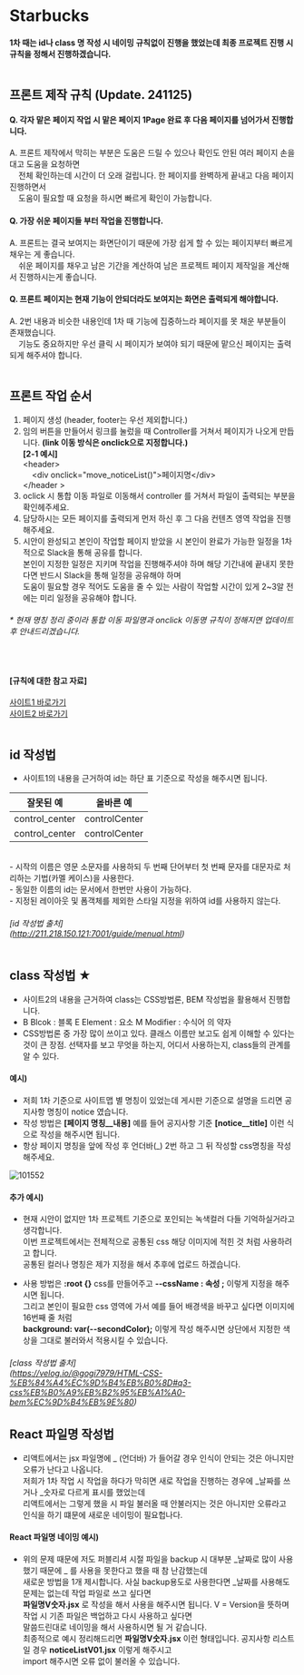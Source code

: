 # Starbucks

#### 1차 때는 id나 class 명 작성 시 네이밍 규칙없이 진행을 했었는데 최종 프로젝트 진행 시 규칙을 정해서 진행하겠습니다.<br/><br/>

## 프론트 제작 규칙 (Update. 241125)<br/>
#### Q. 각자 맡은 페이지 작업 시 맡은 페이지 1Page 완료 후 다음 페이지를 넘어가서 진행합니다.<br/>
A. 프론트 제작에서 막히는 부분은 도움은 드릴 수 있으나 확인도 안된 여러 페이지 손을 대고 도움을 요청하면 <br/>
&nbsp;&nbsp;&nbsp;&nbsp;전체 확인하는데 시간이 더 오래 걸립니다. 한 페이지를 완벽하게 끝내고 다음 페이지 진행하면서 <br/>
&nbsp;&nbsp;&nbsp;&nbsp;도움이 필요할 때 요청을 하시면 빠르게 확인이 가능합니다.<br/>
#### Q. 가장 쉬운 페이지들 부터 작업을 진행합니다.<br/>
A. 프론트는 결국 보여지는 화면단이기 때문에 가장 쉽게 할 수 있는 페이지부터 빠르게 채우는 게 좋습니다.<br/>
&nbsp;&nbsp;&nbsp;&nbsp;쉬운 페이지를 채우고 남은 기간을 계산하여 남은 프로젝트 페이지 제작일을 계산해서 진행하시는게 좋습니다.<br/>
#### Q. 프론트 페이지는 현재 기능이 안되더라도 보여지는 화면은 출력되게 해야합니다.<br/>
A. 2번 내용과 비슷한 내용인데 1차 때 기능에 집중하느라 페이지를 못 채운 부분들이 존재했습니다. <br/>
&nbsp;&nbsp;&nbsp;&nbsp;기능도 중요하지만 우선 클릭 시 페이지가 보여야 되기 때문에 맡으신 페이지는 출력되게 해주셔야 합니다.<br/><br/>
   
## 프론트 작업 순서<br/>
1. 페이지 생성 (header, footer는 우선 제외합니다.) <br/>
2. 임의 버튼을 만들어서 링크를 눌렀을 때 Controller를 거쳐서 페이지가 나오게 만듭니다. <b>(link 이동 방식은 onclick으로 지정합니다.)</b> <br/>
<b>[2-1 예시]</b> <br/>
   &lt;header&gt; <br/>
   &nbsp;&nbsp;&nbsp; &lt;div onclick="move_noticeList()"&gt;페이지명&lt;/div&gt; <br/>
   &lt;/header &gt; <br/>
3. oclick 시 통합 이동 파일로 이동해서 controller 를 거쳐서 파일이 출력되는 부분을 확인헤주세요.<br/>
4. 담당하시는 모든 페이지를 출력되게 먼저 하신 후 그 다음 컨텐츠 영역 작업을 진행 해주세요.<br/>
5. 시안이 완성되고 본인이 작업할 페이지 받았을 시 본인이 완료가 가능한 일정을 1차적으로 Slack을 통해 공유를 합니다.<br/>
본인이 지정한 일정은 지키며 작업을 진행해주셔야 하며 해당 기간내에 끝내지 못한다면 반드시 Slack을 통해 일정을 공유해야 하며<br/>
도움이 필요할 경우 적어도 도움을 줄 수 있는 사람이 작업할 시간이 있게 2~3알 전에는 미리 일정을 공유해야 합니다.<br/>

###### * 현재 명칭 정리 중이라 통합 이동 파일명과 onclick 이동명 규칙이 정해지면 업데이트 후 안내드리겠습니다.<br/><br/><br/>

#### [규칙에 대한 참고 자료]
[사이트1 바로가기](http://211.218.150.121:7001/guide/menual.html) <br/>
[사이트2 바로가기](https://velog.io/@gogi7979/HTML-CSS-%EB%84%A4%EC%9D%B4%EB%B0%8D#q3-css%EB%B0%A9%EB%B2%95%EB%A1%A0-bem%EC%9D%B4%EB%9E%80)<br/><br/>

## id 작성법
- 사이트1의 내용을 근거하여 id는 하단 표 기준으로 작성을 해주시면 됩니다.

|잘못된 예|올바른 예|
|------------|------------|
| control_center | controlCenter |
| control_center | controlCenter |
<br/>
- 시작의 이름은 영문 소문자를 사용하되 두 번째 단어부터 첫 번째 문자를 대문자로 처리하는 기법(카멜 케이스)을 사용한다.<br/>
- 동일한 이름의 id는 문서에서 한번만 사용이 가능하다.<br/>
- 지정된 레이아웃 및 폼객체를 제외한 스타일 지정을 위하여 id를 사용하지 않는다.<br/>

###### [id 작성법 출처] <br/> (http://211.218.150.121:7001/guide/menual.html)<br/><br/>

## class 작성법 ★<br/>
- 사이트2의 내용을 근거하여 class는 CSS방법론, BEM 작성법을 활용해서 진행합니다. <br/>
- B Blcok : 블록 E Element : 요소 M Modifier : 수식어 의 약자 <br/>
- CSS방법론 중 가장 많이 쓰이고 있다. 클래스 이름만 보고도 쉽게 이해할 수 있다는 것이 큰 장점. 선택자를 보고 무엇을 하는지, 어디서 사용하는지, class들의 관계를 알 수 있다. <br/>

#### 예시) 
- 저희 1차 기준으로 사이트맵 별 명칭이 있었는데 게시판 기준으로 설명을 드리면 공지사항 명칭이 notice 였습니다. <br/>
- 작성 방법은 <b>[페이지 명칭__내용]</b> 예를 들어 공지사항 기준 <b>[notice__title]</b> 이런 식으로 작성을 해주시면 됩니다. <br/>
- 항상 페이지 명칭을 앞에 작성 후 언더바(_) 2번 하고 그 뒤 작성할 css명칭을 작성해주세요. <br/>

![101552](https://github.com/user-attachments/assets/7ef8564d-c529-4ef5-9b4e-14cfa29b9876)

#### 추가 예시) 
- 현재 시안이 없지만 1차 프로젝트 기준으로 포인되는 녹색컬러 다들 기억하실거라고 생각합니다. <br/>
이번 프로젝트에서는 전체적으로 공통된 css 해당 이미지에 적힌 것 처럼 사용하려고 합니다. <br/>
공통된 컬러나 명칭은 제가 지정을 해서 추후에 업로드 하겠습니다.  <br/>

- 사용 방법은 <b>:root {}</b> css를 만들어주고  <b>--cssName : 속성 ;</b> 이렇게 지정을 해주시면 됩니다. <br/>
그리고 본인이 필요한 css 영역에 가서 예를 들어 배경색을 바꾸고 싶다면 이미지에 16번째 줄 처럼 <br/>
<b>background: var(--secondColor);</b> 이렇게 작성 해주시면 상단에서 지정한 색상을 그대로 불러와서 적용시킬 수 있습니다. <br/>

###### [class 작성법 출처] <br/> (https://velog.io/@gogi7979/HTML-CSS-%EB%84%A4%EC%9D%B4%EB%B0%8D#q3-css%EB%B0%A9%EB%B2%95%EB%A1%A0-bem%EC%9D%B4%EB%9E%80)

## React 파일명 작성법<br/>
- 리액트에서는 jsx 파일명에 _ (언더바) 가 들어갈 경우 인식이 안되는 것은 아니지만 오류가 난다고 나옵니다. <br/>
저희가 1차 작업 시 작업을 하다가 막히면 새로 작업을 진행하는 경우에 _날짜를 쓰거나 _숫자로 다르게 표시를 했었는데 <br/>
리액트에서는 그렇게 했을 시 파일 불러올 때 안불러지는 것은 아니지만 오류라고 인식을 하기 떄문에 새로운 네이밍이 필요헙나다.<br/>

#### React 파일명 네이밍 예시) 
- 위의 문제 때문에 저도 퍼블리셔 시절 파일을 backup 시 대부분 _날짜로 많이 사용했기 때문에 _ 를 사용을 못한다고 했을 때 참 난감했는데 <br/>
새로운 방법을 1개 제시합니다. 사실 backup용도로 사용한다면 _날짜를 사용해도 문제는 없는데 작업 파일로 쓰고 싶다면  <br/>
<b>파일명V숫자.jsx</b> 로 작성을 해서 사용을 해주시면 됩니다. V = Version을 뜻하며 작업 시 기존 파일은 백업하고 다시 사용하고 싶다면  <br/>
말씀드린대로 네이밍을 해서 사용하시면 될 거 같습니다. <br/>
최종적으로 예시 정리해드리면 <b>파일명V숫자.jsx</b> 이런 형태입니다. 공지사항 리스트일 경우 <b>noticeListV01.jsx</b> 이렇게 해주시고  <br/>
import 해주시면 오류 없이 불러올 수 있습니다.
